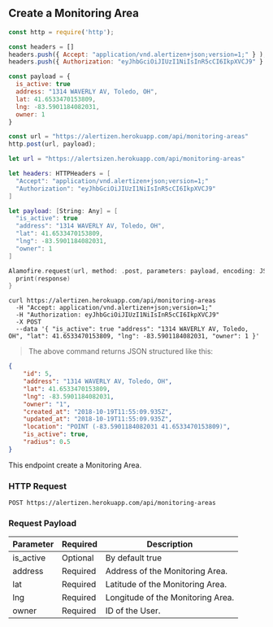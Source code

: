 ## Create a Monitoring Area

```javascript
const http = require('http');

const headers = [] 
headers.push({ Accept: "application/vnd.alertizen+json;version=1;" } ); 
headers.push({ Authorization: "eyJhbGciOiJIUzI1NiIsInR5cCI6IkpXVCJ9" } ); 

const payload = {
  is_active: true
  address: "1314 WAVERLY AV, Toledo, OH", 
  lat: 41.6533470153809, 
  lng: -83.5901184082031, 
  owner: 1
}

const url = "https://alertizen.herokuapp.com/api/monitoring-areas"
http.post(url, payload);
```


```swift
let url = "https://alertsizen.herokuapp.com/api/monitoring-areas"

let headers: HTTPHeaders = [
  "Accept": "application/vnd.alertizen+json;version=1;"
  "Authorization": "eyJhbGciOiJIUzI1NiIsInR5cCI6IkpXVCJ9"
]

let payload: [String: Any] = [
  "is_active": true
  "address": "1314 WAVERLY AV, Toledo, OH", 
  "lat": 41.6533470153809, 
  "lng": -83.5901184082031, 
  "owner": 1
]

Alamofire.request(url, method: .post, parameters: payload, encoding: JSONEncoding.default, headers: headers).responseJSON { response in
  print(response)
}
```


```shell
curl https://alertizen.herokuapp.com/api/monitoring-areas
  -H "Accept: application/vnd.alertizen+json;version=1;"
  -H "Authorization: eyJhbGciOiJIUzI1NiIsInR5cCI6IkpXVCJ9"
  -X POST
  --data '{ "is_active": true "address": "1314 WAVERLY AV, Toledo, OH", "lat": 41.6533470153809, "lng": -83.5901184082031, "owner": 1 }'
```


> The above command returns JSON structured like this:

```json
{
    "id": 5,
    "address": "1314 WAVERLY AV, Toledo, OH",
    "lat": 41.6533470153809,
    "lng": -83.5901184082031,
    "owner": "1",
    "created_at": "2018-10-19T11:55:09.935Z",
    "updated_at": "2018-10-19T11:55:09.935Z",
    "location": "POINT (-83.5901184082031 41.6533470153809)",
    "is_active": true,
    "radius": 0.5
}
```

This endpoint create a Monitoring Area.

### HTTP Request

`POST https://alertizen.herokuapp.com/api/monitoring-areas`

### Request Payload

Parameter | Required | Description
--------- | ------- | -----------
is_active | Optional | By default true
address | Required | Address of the Monitoring Area.
lat | Required | Latitude of the Monitoring Area.
lng | Required | Longitude of the Monitoring Area.
owner | Required | ID of the User.



